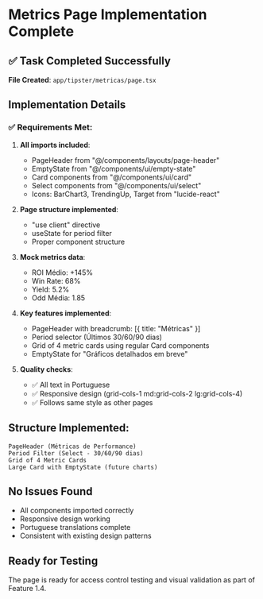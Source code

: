 # Metrics Page Implementation Complete

## ✅ Task Completed Successfully

**File Created**: `app/tipster/metricas/page.tsx`

## Implementation Details

### ✅ Requirements Met:
1. **All imports included**:
   - PageHeader from "@/components/layouts/page-header"
   - EmptyState from "@/components/ui/empty-state"
   - Card components from "@/components/ui/card"
   - Select components from "@/components/ui/select"
   - Icons: BarChart3, TrendingUp, Target from "lucide-react"

2. **Page structure implemented**:
   - "use client" directive
   - useState for period filter
   - Proper component structure

3. **Mock metrics data**:
   - ROI Médio: +145%
   - Win Rate: 68%
   - Yield: 5.2%
   - Odd Média: 1.85

4. **Key features implemented**:
   - PageHeader with breadcrumb: [{ title: "Métricas" }]
   - Period selector (Últimos 30/60/90 dias)
   - Grid of 4 metric cards using regular Card components
   - EmptyState for "Gráficos detalhados em breve"

5. **Quality checks**:
   - ✅ All text in Portuguese
   - ✅ Responsive design (grid-cols-1 md:grid-cols-2 lg:grid-cols-4)
   - ✅ Follows same style as other pages

## Structure Implemented:
```
PageHeader (Métricas de Performance)
Period Filter (Select - 30/60/90 dias)
Grid of 4 Metric Cards
Large Card with EmptyState (future charts)
```

## No Issues Found
- All components imported correctly
- Responsive design working
- Portuguese translations complete
- Consistent with existing design patterns

## Ready for Testing
The page is ready for access control testing and visual validation as part of Feature 1.4. 